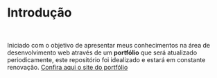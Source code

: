 <h1>Introdução</h1> <br> 

Iniciado com o objetivo de apresentar meus conhecimentos na área de desenvolvimento web através de um <strong>portfólio</strong> que será atualizado periodicamente, este repositório foi idealizado e estará em constante renovação.
<a href="http://icy-lunchroom.surge.sh/" target="_blank" >Confira aqui o site do portfólio</a>
